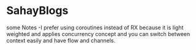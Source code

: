 # SahayBlogs
some Notes 
  -I prefer using coroutines instead of RX because it is light weighted and applies concurrency concept and you can switch between context easily and have flow and        channels.
